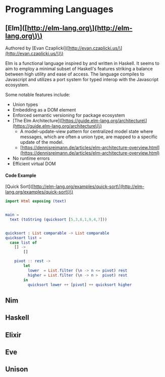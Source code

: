 # Programming Languages

## \[Elm\]\([http://elm-lang.org\](http://elm-lang.org\)\)

Authored by  \[Evan Czaplicki\]\([http://evan.czaplicki.us/\](http://evan.czaplicki.us/\)\)

Elm is a functional language inspired by and written in Haskell. It seems to aim to employ a minimal subset of Haskell's features striking a balance between high utility and ease of access. The language compiles to Javascript and utilizes a port system for typed interop with the Javascript ecosystem.

Some notable features include:

* Union types
* Embedding as a DOM element
* Enforced semantic versioning for package ecosystem
* \[The Elm Architecture\]\([https://guide.elm-lang.org/architecture\](https://guide.elm-lang.org/architecture\)\)
  * A model-update-view pattern for centralized model state where messages, which are often a union type, are mapped to a specific update of the model.
  * [https://dennisreimann.de/articles/elm-architecture-overview.html](https://dennisreimann.de/articles/elm-architecture-overview.html)
* No runtime errors
* Efficient virtual DOM

#### Code Example

\[Quick Sort\]\([http://elm-lang.org/examples/quick-sort\](http://elm-lang.org/examples/quick-sort\)\)

```elm
import Html exposing (text)


main =
  text (toString (quicksort [5,3,8,1,9,4,7]))


quicksort : List comparable -> List comparable
quicksort list =
  case list of
    [] ->
        []

    pivot :: rest ->
        let
          lower  = List.filter (\n -> n <= pivot) rest
          higher = List.filter (\n -> n >  pivot) rest
        in
          quicksort lower ++ [pivot] ++ quicksort higher
```

## Nim

## Haskell

## Elixir

## Eve

## Unison



